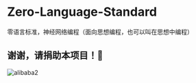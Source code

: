 # Zero-Language-Standard
零语言标准，神经网络编程（面向思想编程，也可以叫在思想中编程）

谢谢，请捐助本项目！🙏
--------------
![alibaba2](https://user-images.githubusercontent.com/4293403/36296589-ed41a1aa-1328-11e8-9241-e9ddd0ddc48f.png)
